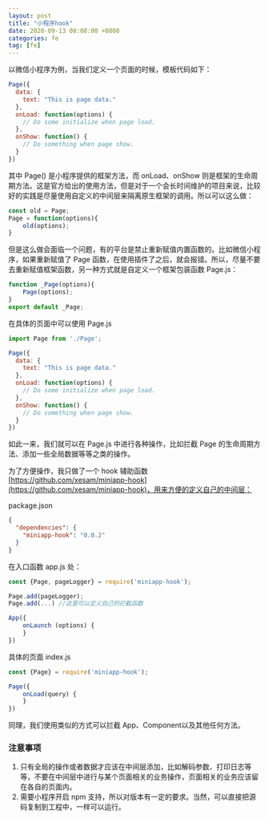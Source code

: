 ```yaml
---
layout: post
title: "小程序hook"
date: 2020-09-13 08:00:00 +0800
categories: fe
tag: [fe]
---
```


以微信小程序为例，当我们定义一个页面的时候，模板代码如下：


```javascript
Page({
  data: {
    text: "This is page data."
  },
  onLoad: function(options) {
    // Do some initialize when page load.
  },
  onShow: function() {
    // Do something when page show.
  }
})
```

<!-- more -->


其中 Page() 是小程序提供的框架方法，而 onLoad、onShow 则是框架的生命周期方法。这是官方给出的使用方法，但是对于一个会长时间维护的项目来说，比较好的实践是尽量使用自定义的中间层来隔离原生框架的调用。所以可以这么做：


```javascript
const old = Page;
Page = function(options){
	old(options);
}
```
但是这么做会面临一个问题，有的平台是禁止重新赋值内置函数的。比如微信小程序，如果重新赋值了 Page 函数，在使用插件了之后，就会报错。所以，尽量不要去重新赋值框架函数，另一种方式就是自定义一个框架包装函数 Page.js：
```javascript
function _Page(options){
	Page(options);
}
export default _Page;
```
在具体的页面中可以使用 Page.js
```javascript
import Page from './Page';

Page({
  data: {
    text: "This is page data."
  },
  onLoad: function(options) {
    // Do some initialize when page load.
  },
  onShow: function() {
    // Do something when page show.
  }
})
```
如此一来，我们就可以在 Page.js 中进行各种操作，比如拦截 Page 的生命周期方法、添加一些全局数据等等之类的操作。


为了方便操作，我只做了一个 hook 辅助函数 [https://github.com/xesam/miniapp-hook](https://github.com/xesam/miniapp-hook)，用来方便的定义自己的中间层：


package.json
```json
{
  "dependencies": {
    "miniapp-hook": "0.0.2"
  }
}
```
在入口函数 app.js 处：
```javascript
const {Page, pageLogger} = require('miniapp-hook');

Page.add(pageLogger);
Page.add(...) //这里可以定义自己的拦截函数

App({
    onLaunch (options) {
    }
})
```
具体的页面 index.js
```javascript
const {Page} = require('miniapp-hook');

Page({
    onLoad(query) {
    }
})
```
同理，我们使用类似的方式可以拦截 App、Component以及其他任何方法。


### 注意事项

1. 只有全局的操作或者数据才应该在中间层添加，比如解码参数、打印日志等等，不要在中间层中进行与某个页面相关的业务操作，页面相关的业务应该留在各自的页面内。
1. 需要小程序开启 npm 支持，所以对版本有一定的要求。当然，可以直接把源码复制到工程中，一样可以运行。
